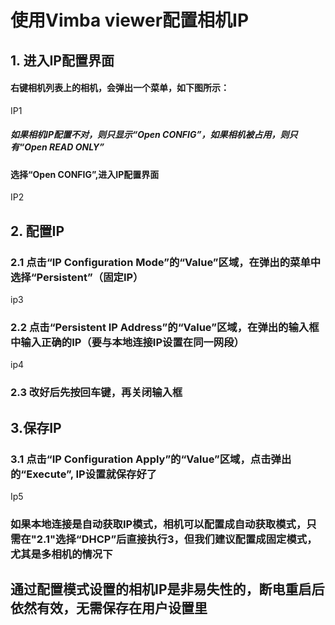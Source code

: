 # 使用Vimba viewer配置相机IP
## 1. 进入IP配置界面 
#### 右键相机列表上的相机，会弹出一个菜单，如下图所示：
IP1
##### 如果相机IP配置不对，则只显示“Open CONFIG”，如果相机被占用，则只有“Open READ ONLY”
#### 选择“Open CONFIG”,进入IP配置界面
IP2
## 2. 配置IP
### 2.1 点击“IP Configuration Mode”的“Value”区域，在弹出的菜单中选择“Persistent”（固定IP）
ip3
### 2.2 点击“Persistent IP Address”的“Value”区域，在弹出的输入框中输入正确的IP（要与本地连接IP设置在同一网段）
ip4
### 2.3 改好后先按回车键，再关闭输入框

## 3.保存IP
### 3.1 点击“IP Configuration Apply”的“Value”区域，点击弹出的“Execute”, IP设置就保存好了

Ip5

### 如果本地连接是自动获取IP模式，相机可以配置成自动获取模式，只需在"2.1"选择“DHCP”后直接执行3，但我们建议配置成固定模式，尤其是多相机的情况下
## 通过配置模式设置的相机IP是非易失性的，断电重启后依然有效，无需保存在用户设置里
